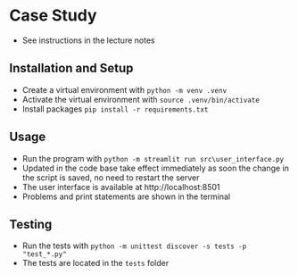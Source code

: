 # Case Study

- See instructions in the lecture notes

## Installation and Setup
- Create a virtual environment with `python -m venv .venv`
- Activate the virtual environment with `source .venv/bin/activate`	
- Install packages `pip install -r requirements.txt`

## Usage
- Run the program with `python -m streamlit run src\user_interface.py`
- Updated in the code base take effect immediately as soon the change in the script is saved, no need to restart the server
- The user interface is available at http://localhost:8501
- Problems and print statements are shown in the terminal

## Testing

- Run the tests with `python -m unittest discover -s tests -p "test_*.py"`
- The tests are located in the `tests` folder